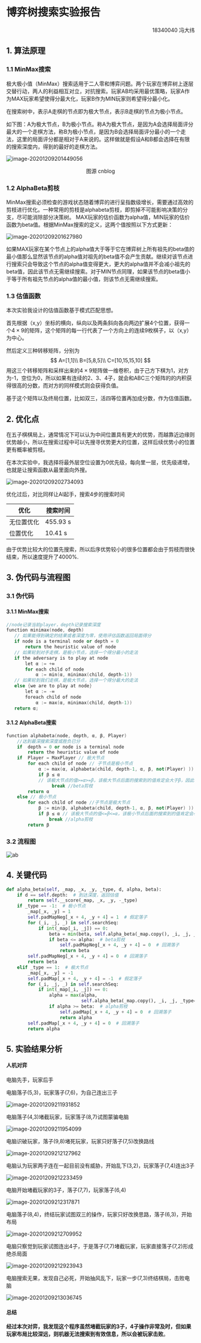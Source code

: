 # 博弈树搜索实验报告

<p align="right"> 18340040 冯大纬</p>

## 1. 算法原理

### 1.1 MinMax搜索

极大极小值（MinMax）搜索适用于二人零和博弈问题。两个玩家在博弈树上逐层交替行动，两人的利益相互对立，对抗搜索。玩家AB均采用最优策略，玩家A作为MAX玩家希望使得分最大化，玩家B作为MIN玩家则希望得分最小化。

在搜索树中，表示A走棋的节点即为极大节点，表示B走棋的节点为极小节点。

如下图：A为极大节点，B为极小节点。称A为极大节点，是因为A会选择局面评分最大的一个走棋方法，称B为极小节点，是因为B会选择局面评分最小的一个走法，这里的局面评分都是相对于A来说的。这样做就是假设A和B都会选择在有限的搜索深度内，得到的最好的走棋方法。

![image-20201209201449056](https://i.loli.net/2020/12/09/Ocx1FYiDu9hqtGV.png)

<p align="middle">图源 cnblog</p>



### 1.2 AlphaBeta剪枝

MinMax搜索必须检查的游戏状态随着博弈的进行呈指数级增长，需要通过高效的剪枝进行优化。一种常用的剪枝是alphabeta剪枝，即剪掉不可能影响决策的分支，尽可能消除部分决策树。
MAX玩家的估价函数为alpha值，MIN玩家的估价函数为beta值。根据MinMax搜索的定义，这两个值按照以下方式更新：

![image-20201209201627980](https://i.loli.net/2020/12/09/Yd3ZnlJ7eKwjApS.png)

如果MAX玩家在某个节点上的alpha值大于等于它在博弈树上所有祖先的beta值的最小值那么显然该节点的alpha值对祖先的beta值不会产生贡献。继续对该节点进行搜索只会导致这个节点的alpha值变得更大，更大的alpha值并不会减小祖先的beta值，因此该节点无需继续搜索。对于MIN节点同理，如果该节点的beta值小于等于所有祖先节点的alpha值的最小值，则该节点无需继续搜索。

### 1.3 估值函数

本次实验我设计的估值函数基于模式匹配思想。

首先根据（x,y）坐标的横向，纵向以及两条斜向各向两边扩展4个位置，获得一个$4\times 9$的矩阵，这个矩阵的每一行代表了一个方向上的连续9枚棋子，以（x,y）为中心。

然后定义三种转移矩阵，分别为
$$
A=[1,1]\\
B=[5,8,5]\\
C=[10,15,15,10]
$$
用这三个转移矩阵和采样出来的$4\times 9$矩阵做一维卷积，由于己方下棋为1，对方为-1，空位为0，所以如果有连续的2、3、4子，就会和ABC三个矩阵的的内积获得很高的分数，而对方的同样模式则会获得负值。

基于这个矩阵以及终局位置，比如双三，活四等位置再加成分数，作为估值函数。

## 2. 优化点

在五子棋棋局上，通常情况下可以认为中间位置具有更大的优势，而越靠近边缘则优势越小，所以在搜索过程中可以先搜寻优势更大的位置，这样后续优势小的位置更有概率被剪枝。

在本次实验中，我选择将最外层空位设置为0优先级，每向里一层，优先级递增，也就是让搜索函数从最里面向外搜。

![image-20201209202734093](https://i.loli.net/2020/12/09/Zxja3l7J4982MLg.png)

优化过后，对比同样让AI起手，搜索4步的搜索时间

| 优化       | 搜索时间 |
| ---------- | -------- |
| 无位置优化 | 455.93 s |
| 位置优化   | 10.41 s  |

由于优势比较大的位置先搜索，所以后序优势较小的很多位置都会由于剪枝而很快结束，所以速度提升了4000%.

## 3. 伪代码与流程图

### 3.1 伪代码

#### 3.1.1 MinMax搜索

```c++
//node记录当前player，depth记录搜索深度
function minimax(node, depth) 
   // 如果能得到确定的结果或者深度为零，使用评估函数返回局面得分
   if node is a terminal node or depth = 0
       return the heuristic value of node
   // 如果轮到对手走棋，是极小节点，选择一个得分最小的走法
   if the adversary is to play at node
       let α := +∞
       for each child of node
           α := min(α, minimax(child, depth-1))
   // 如果轮到我们走棋，是极大节点，选择一个得分最大的走法
   else {we are to play at node}
       let α := -∞
       foreach child of node
           α := max(α, minimax(child, depth-1))
   return α;
```

#### 3.1.2 AlphaBeta搜索

```c++
function alphabeta(node, depth, α, β, Player)
    //达到最深搜索深度或胜负已分         
    if  depth = 0 or node is a terminal node
        return the heuristic value of node
    if  Player = MaxPlayer // 极大节点
        for each child of node // 子节点是极小节点
            α := max(α, alphabeta(child, depth-1, α, β, not(Player) ))   
            if β ≤ α 
            // 该极大节点的值>=α>=β，该极大节点后面的搜索到的值肯定会大于β，因此不会被其上层的极小节点所选用了。对于根节点，β为正无穷
                 break //beta剪枝                        
        return α
    else // 极小节点
        for each child of node //子节点是极大节点
            β := min(β, alphabeta(child, depth-1, α, β, not(Player) )) // 极小节点
            if β ≤ α // 该极大节点的值<=β<=α，该极小节点后面的搜索到的值肯定会小于α，因此不会被其上层的极大节点所选用了。对于根节点，α为负无穷
                break //alpha剪枝
        return β 
```



### 3.2 流程图

![ab](https://i.loli.net/2020/12/09/7UtFQNAR4B9ciTb.png)

## 4. 关键代码

```python
def alpha_beta(self, _map, _x, _y, _type, d, alpha, beta):
    if d == self.depth:  # 到达深度，返回估值
        return self.__score(_map, _x, _y, -_type)
    if _type == -1:  # 极小节点
        _map[_x, _y] = 1
        self.padMapNeg[_x + 4, _y + 4] = 1  # 假定落子
        for (_i, _j, _) in self.searchSeq:
            if int(_map[_i, _j]) == 0:
                beta = min(beta, self.alpha_beta(_map.copy(), _i, _j, _type=1, d=d + 1, alpha=alpha, beta=beta))
                if beta <= alpha:  # beta剪枝
                    self.padMapNeg[_x + 4, _y + 4] = 0  # 回溯落子
                    return beta
        self.padMapNeg[_x + 4, _y + 4] = 0  # 回溯落子
        return beta
    elif _type == 1:  # 极大节点
        _map[_x, _y] = -1
        self.padMap[_x + 4, _y + 4] = -1  # 假定落子
        for (_i, _j, _) in self.searchSeq:
            if int(_map[_i, _j]) == 0:
                alpha = max(alpha,
                            self.alpha_beta(_map.copy(), _i, _j, _type=-1, d=d + 1, alpha=alpha, beta=beta))
                if alpha >= beta:  # alpha剪枝
                    self.padMap[_x + 4, _y + 4] = 0  # 回溯落子
                    return alpha
        self.padMap[_x + 4, _y + 4] = 0  # 回溯落子
        return alpha
```



## 5. 实验结果分析

#### 人机对弈

电脑先手，玩家后手

电脑落子(5,3)，玩家落子(7,6)，为自己连出三子

![image-20201209211931852](https://i.loli.net/2020/12/09/LwrEn52dTFobOsq.png)

电脑落子(4,3)堵截玩家，玩家落子(8,7)试图蒙骗电脑

![image-20201209211954099](https://i.loli.net/2020/12/09/bFxewyaDShr7uBd.png)

电脑识破玩家，落子(9,8)堵死玩家，玩家只好落子(7,5)改换路线

![image-20201209212127962](https://i.loli.net/2020/12/09/AZfXEHmyBMi83WQ.png)

电脑认为玩家两子连在一起目前没有威胁，开始乱下(3,2)，玩家落子(7,4)连出3子

![image-20201209212233459](https://i.loli.net/2020/12/09/QF4eqC2ZgwRPnsh.png)

电脑开始堵截玩家的3子，落子(7,7)，玩家落子(6,4)

![image-20201209212317871](https://i.loli.net/2020/12/09/aWNIlR4UYAhxFdV.png)

电脑落子(8,4)，终结玩家试图双三的操作，玩家只好改换思路，落子(6,3)，开始布局

![image-20201209212709952](https://i.loli.net/2020/12/09/KtZBRH5SrNvzJxU.png)

电脑只察觉到玩家试图连出4子，于是落子(7,7)堵截玩家，玩家直接落子(7,2)形成绝杀局面

![image-20201209212923943](https://i.loli.net/2020/12/09/374kLRTnNmJ1CAo.png)

电脑搜索无果，发现自己必死，开始抽风乱下，玩家一步(7,3)终结棋局，击败电脑

![image-20201209213036745](https://i.loli.net/2020/12/09/s1ozgri4aD9xMYI.png)

#### 总结

**经过本次对弈，我发现这个程序虽然堵截玩家的3子，4子操作非常及时，但如果玩家布局比较深远，则机器无法搜索到有效信息，所以会被玩家击败**。
